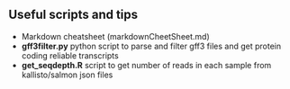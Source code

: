 
## Useful scripts and tips

- Markdown cheatsheet (markdownCheetSheet.md)
- **gff3filter.py** python script to parse and filter gff3 files and get protein coding reliable transcripts
- **get_seqdepth.R** script to get number of reads in each sample from kallisto/salmon json files
